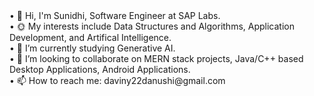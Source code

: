 
<!--
**5487suni/5487suni** is a ✨ _special_ ✨ repository because its `README.md` (this file) appears on your GitHub profile.

Here are some ideas to get you started: --!>
• 👋 Hi, I'm Sunidhi, Software Engineer at SAP Labs.<br>
• 🌞 My interests include Data Structures and Algorithms, Application Development, and Artifical Intelligence.<br>
• 🌱 I’m currently studying Generative AI.<br>
• 👯 I’m looking to collaborate on MERN stack projects, Java/C++ based Desktop Applications, Android Applications.<br>
• 📫 How to reach me: daviny22danushi@gmail.com

